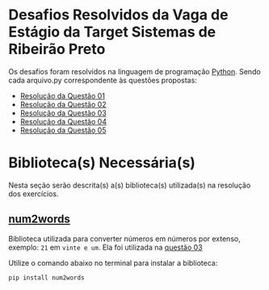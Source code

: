 # **Desafios Resolvidos da Vaga de Estágio da Target Sistemas de Ribeirão Preto**

Os desafios foram resolvidos na linguagem de programação [Python](https://www.python.org/). Sendo cada arquivo.py correspondente às questões propostas:
- [Resolução da Questão 01](questao01.py)
- [Resolução da Questão 02](questao02.py)
- [Resolução da Questão 03](questao03.py)
- [Resolução da Questão 04](questao04.py)
- [Resolução da Questão 05](questao05.py)

# **Biblioteca(s) Necessária(s)**

Nesta seção serão descrita(s) a(s) biblioteca(s) utilizada(s) na resolução dos exercícios.

## **[num2words](https://pypi.org/project/num2words/)**

Biblioteca utilizada para converter números em números por extenso, exemplo: ```21``` em ```vinte e um```. Ela foi utilizada na [questão 03](questao03.py)

Utilize o comando abaixo no terminal para instalar a biblioteca:
```git 
pip install num2words 
```
